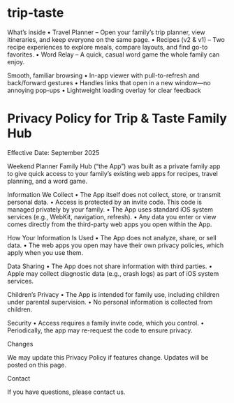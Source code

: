 # trip-taste
What’s inside
• Travel Planner – Open your family’s trip planner, view itineraries, and keep everyone on the same page.
• Recipes (v2 & v1) – Two recipe experiences to explore meals, compare layouts, and find go-to favorites.
• Word Relay – A quick, casual word game the whole family can enjoy.

Smooth, familiar browsing
• In-app viewer with pull-to-refresh and back/forward gestures
• Handles links that open in a new window—no annoying pop-ups
• Lightweight loading overlay for clear feedback


# Privacy Policy for Trip & Taste Family Hub

Effective Date: September 2025

Weekend Planner Family Hub (“the App”) was built as a private family app to give quick access to your family’s existing web apps for recipes, travel planning, and a word game.

Information We Collect
	•	The App itself does not collect, store, or transmit personal data.
	•	Access is protected by an invite code. This code is managed privately by your family.
	•	The App uses standard iOS system services (e.g., WebKit, navigation, refresh).
	•	Any data you enter or view comes directly from the third-party web apps you open within the App.

How Your Information Is Used
	•	The App does not analyze, share, or sell data.
	•	The web apps you open may have their own privacy policies, which apply when you use them.

Data Sharing
	•	The App does not share information with third parties.
	•	Apple may collect diagnostic data (e.g., crash logs) as part of iOS system services.

Children’s Privacy
	•	The App is intended for family use, including children under parental supervision.
	•	No personal information is collected from children.

Security
	•	Access requires a family invite code, which you control.
	•	Periodically, the app may re-request the code to ensure privacy.

Changes

We may update this Privacy Policy if features change. Updates will be posted on this page.

Contact

If you have questions, please contact us.
